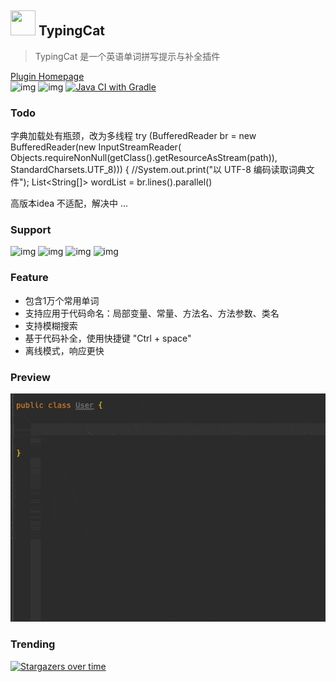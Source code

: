 ## <img width="40px" height="40px" src="https://plugins.jetbrains.com/files/17950/147604/icon/pluginIcon.svg"> TypingCat 
> TypingCat 是一个英语单词拼写提示与补全插件

[Plugin Homepage](https://plugins.jetbrains.com/plugin/17950-typingcat) <br>
![img](https://img.shields.io/badge/verstion-v0.0.8-blue?style=flat-square&logo=appveyor)
![img](https://img.shields.io/badge/compatibility-203+-1?style=flat-square&logo=IntelliJIDEA)
[![Java CI with Gradle](https://github.com/huxin1997/TypingCat/actions/workflows/gradle.yml/badge.svg)](https://github.com/huxin1997/TypingCat/actions/workflows/gradle.yml)

### Todo

  字典加载处有瓶颈，改为多线程
      try (BufferedReader br = new BufferedReader(new InputStreamReader(
                    Objects.requireNonNull(getClass().getResourceAsStream(path)), StandardCharsets.UTF_8))) {
                //System.out.print("以 UTF-8 编码读取词典文件");
                List<String[]> wordList = br.lines().parallel()
                
  高版本idea 不适配，解决中
    ...
    
### Support

![img](https://img.shields.io/badge/Idea-Java-blue?style=flat-square&logo=IntelliJIDEA)
![img](https://img.shields.io/badge/PyCharm-Python-blue?style=flat-square&logo=PyCharm)
![img](https://img.shields.io/badge/Goland-Go-blue?style=flat-square&logo=Goland)
![img](https://img.shields.io/badge/AndroidStudio-Java-blue?style=flat-square&logo=AndroidStudio)

### Feature

- 包含1万个常用单词
- 支持应用于代码命名：局部变量、常量、方法名、方法参数、类名
- 支持模糊搜索
- 基于代码补全，使用快捷键 "Ctrl + space"
- 离线模式，响应更快


### Preview

![Preview](./doc/image/preview_1.gif)

### Trending

[![Stargazers over time](https://starchart.cc/huxin1997/TypingCat.svg)](https://starchart.cc/huxin1997/TypingCat)
